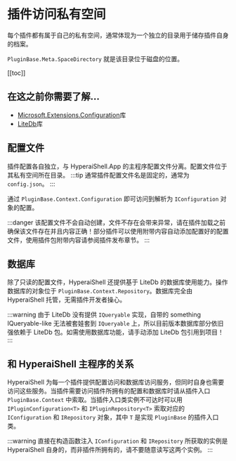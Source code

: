 # 插件访问私有空间

每个插件都有属于自己的私有空间，通常体现为一个独立的目录用于储存插件自身的档案。

`PluginBase.Meta.SpaceDirectory` 就是该目录位于磁盘的位置。

[[toc]]

## 在这之前你需要了解...

- [Microsoft.Extensions.Configuration](https://cn.bing.com/search?q=microsoft.extensions.configuration&cvid=cbf7f946487a4da7b404460f45f16586&FORM=ANAB01&PC=U531)库
- [LiteDb](https://www.litedb.org/)库

## 配置文件

插件配置各自独立，与 HyperaiShell.App 的主程序配置文件分离。配置文件位于其私有空间所在目录。
:::tip
通常插件配置文件名是固定的，通常为 `config.json`。
:::

通过 `PluginBase.Context.Configuration` 即可访问到解析为 `IConfiguration` 对象的配置。

:::danger
该配置文件不会自动创建，文件不存在会带来异常，请在插件加载之前确保该文件存在并且内容正确！部分插件可以使用附带内容自动添加配置好的配置文件，使用插件包附带内容请参阅插件发布章节。
:::

## 数据库

除了只读的配置文件，HyperaiShell 还提供基于 LiteDb 的数据库使用能力。操作数据库的对象位于 `PluginBase.Context.Repository`。数据库完全由 HyperaiShell 托管，无需插件开发者操心。

:::warning
由于 LiteDb 没有提供 `IQueryable` 实现，自带的 something IQueryable-like 无法被套娃套到 `IQueryable` 上，所以目前版本数据库部分依旧强依赖于 LiteDb 包。如需使用数据库功能，请手动添加 LiteDb 包引用到项目！
:::

## 和 HyperaiShell 主程序的关系

HyperaiShell 为每一个插件提供配置访问和数据库访问服务，但同时自身也需要访问这些服务。当插件需要访问插件所拥有的配置和数据库时请从插件入口 `PluginBase.Context` 中索取。当插件入口类实例不可达时可以用 `IPluginConfiguration<T>` 和 `IPluginRepository<T>` 索取对应的 `IConfiguration` 和 `IRepository` 对象，其中 `T` 是实现 `PluginBase` 的插件入口类。

:::warning
直接在构造函数注入 `IConfiguration` 和 `IRepository` 所获取的实例是 HyperaiShell 自身的，而非插件所拥有的，请不要随意读写这两个实例。
:::